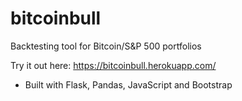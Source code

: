 # bitcoinbull
Backtesting tool for Bitcoin/S&amp;P 500 portfolios

Try it out here: https://bitcoinbull.herokuapp.com/

- Built with Flask, Pandas, JavaScript and Bootstrap 
